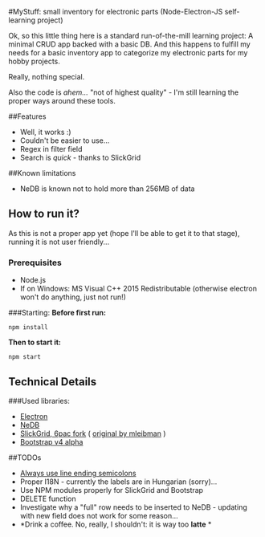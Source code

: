 #MyStuff: small inventory for electronic parts (Node-Electron-JS self-learning project)

Ok, so this little thing here is a standard run-of-the-mill learning project: A minimal CRUD app backed with a basic DB. And this happens to fulfill my needs for a basic inventory app to categorize my electronic parts for my hobby projects.

Really, nothing special.

Also the code is *ahem...* "not of highest quality" - I'm still learning the proper ways around these tools.

##Features

* Well, it works :)
* Couldn't be easier to use...
* Regex in filter field
* Search is *quick* - thanks to SlickGrid

##Known limitations
* NeDB is known not to hold more than 256MB of data

## How to run it?
As this is not a proper app yet (hope I'll be able to get it to that stage), running it is not user friendly...

### Prerequisites
* Node.js
* If on Windows: MS Visual C++ 2015 Redistributable (otherwise electron won't do anything, just not run!)

###Starting:
**Before first run:**

    npm install

**Then to start it:**

    npm start


## Technical Details

###Used libraries:

* [Electron](https://github.com/electron/electron)
* [NeDB](https://github.com/louischatriot/nedb)
* [SlickGrid, 6pac fork](https://github.com/6pac/SlickGrid) ( [original by mleibman](https://github.com/mleibman/SlickGrid) )
* [Bootstrap v4 alpha](http://v4-alpha.getbootstrap.com/)


##TODOs

* [Always use line ending semicolons](http://stackoverflow.com/questions/444080/do-you-recommend-using-semicolons-after-every-statement-in-javascript)
* Proper I18N - currently the labels are in Hungarian (sorry)...
* Use NPM modules properly for SlickGrid and Bootstrap
* DELETE function
* Investigate why a "full" row needs to be inserted to NeDB - updating with new field does not work for some reason...
* *Drink a coffee. No, really, I shouldn't: it is way too **latte** *
